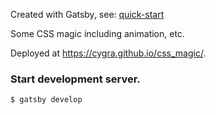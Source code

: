 Created with Gatsby, see: [quick-start](https://www.gatsbyjs.org/docs/quick-start)

Some CSS magic including animation, etc.

Deployed at https://cygra.github.io/css_magic/.

### Start development server.

```
$ gatsby develop
```
